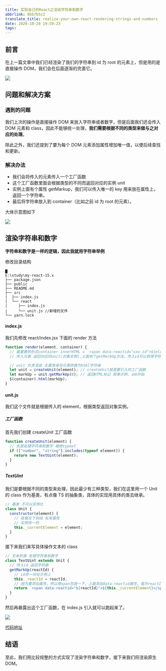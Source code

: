 ```yaml
---
title: 实现自己的React之渲染字符串和数字
abbrlink: 8bb7b5c2
translate_title: realize-your-own-react-rendering-strings-and-numbers
date: 2020-10-28 19:59:23
tags:
---
```


## 前言

在上一篇文章中我们已经渲染了我们的字符串到 id 为 root 的元素上，但是用的是直接操作 DOM，我们会在后面逐渐的完善它。

![](https://cdn.jsdelivr.net/gh/kitety/blog_img/img/20201028205234.png)

<!-- more -->

## 问题和解决方案

### 遇到的问题

我们上次的操作是直接操作 DOM 来放入字符串或者数字，但是后面我们还会传入 DOM 元素和 class，因此不能够统一处理，**我们需要根据不同的类型来做与之对应的处理**。

除此之外，我们还提到了要为每个 DOM 元素添加属性增加唯一值，以便后续查找和更新。

### 解决办法

- 我们会将传入的元素传入一个工厂函数
- 这个工厂函数里面会根据类型的不同而返回对应的实例 unit
- 实例上面有个属性 getMarkup，我们可以传入唯一的 key 用来放在属性上，返回一个字符串。
- 最后将字符串放入到 container（比如之前 id 为 root 的元素）。

大体示意图如下

![](https://cdn.jsdelivr.net/gh/kitety/blog_img/img/20201028202228.png)

## 渲染字符串和数字

**字符串和数字是一样的逻辑，因此我就用字符串举例**

修改目录结构

```
▇
E:\study\my-react-15.x
├── package.json
├── public
├── README.md
├── src
|  ├── index.js
|  └── react
|     ├── index.js
|     └── unit.js //新增的文件
└── yarn.lock
```

#### index.js

我们先修改 react/index.jsx 下面的 render 方法

```js
function render(element, container) {
  // 最重要的形式container.innerHTML = `<span data-reactid="xxx-id">${element}</span>`
  // 传入元素 返回对应的unit(对象实例),上面有个getMarkUp方法，传入id可以获得字符串

  // unit 负责渲染 主要用来将元素转换为html字符串
  let unit = createUnit(element); // createUnit就是要引入的工厂函数
  let markUp = unit.getMarkUp(0); // 返回HTML标记 简单示例，从0开始
  $(container).html(markUp);
}
```

#### unit.js

我们这个文件就是根据传入的 element，根据类型返回对象实例。

##### 工厂函数

首先我们创建 createUnit 工厂函数

```js
function createUnit(element) {
  // 先是处理字符串和数字 根绝typeof
  if (["number", "string"].includes(typeof element)) {
    return new TextUint(element);
  }
}
```

##### TextUint

我们是要根据不同的类型来处理，因此最少有三种类型，我们在这里用一个 Unit 的 class 作为基类，有点像 TS 的抽象类，具体的实现用具体的类去继承。

```js
// 基类 不可以实例化
class Unit {
  constructor(element) {
    // 挂载在下划线 私有属性
    // 实例存一份
    this._currentElement = element;
  }
}
```

接下来我们来写具体操作文本的 class

```js
// 文本的类 处理字符串和数字
class TextUint extends Unit {
  // 传入id 返回字符串
  getMarkUp(reactId) {
    // id存一份在示例上
    this._reactId = reactId;
    // 因为要添加属性，所以用span包装一下，上面添加data-reactid属性，值为reactId，里面的元素就是实例的时候element，可以从this上面获取
    return `<span data-reactid="${reactId}">${this._currentElement}</span>`;
  }
}
```

然后再暴露出这个工厂函数，在 index.js 引入就可以跑起来了。

![](https://cdn.jsdelivr.net/gh/kitety/blog_img/2020-10-29/1603947047283-image.png)

[代码地址](https://github.com/kitety/my-react-15.x/tree/9ee49e3356fe330cebecd7b189efddc8db1bca19)

## 结语

至此，我们用比较规整的方式实现了渲染字符串和数字，接下来我们将渲染原生 DOM。
